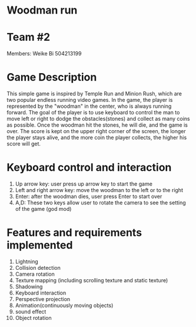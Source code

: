 # Woodman run

# Team #2
Members:
Weike Bi              504213199





# Game Description
  This simple game is inspired by Temple Run and Minion Rush, which are two popular endless running video games. In the game, the player is represented by the "woodman" in the center, who is always running forward. The goal of the player is to use keyboard to control the man to move left or right to dodge the obstacles(stones) and collect as many coins as possible. Once the woodman hit the stones, he will die, and the game is over. The score is kept on the upper right corner of the screen, the longer the player stays alive, and the more coin the player collects, the higher his score will get.


#  Keyboard control and interaction
  1. Up arrow key: user press up arrow key to start the game
  2. Left and right arrow key: move the woodman to the left or to the right
  3. Enter: after the woodman dies, user press Enter to start over
  4. A,D: These two keys allow user to rotate the camera to see the setting of the game (god mod)

 
# Features and requirements implemented
  1. Lightning 
  2. Collision detection
  3. Camera rotation
  4. Texture mapping (including scrolling texture and static texture)
  5. Shadowing
  6. Keyboard interaction
  7. Perspective projection
  8. Animation(continuously moving objects)
  9. sound effect
  10. Object rotation 

  

